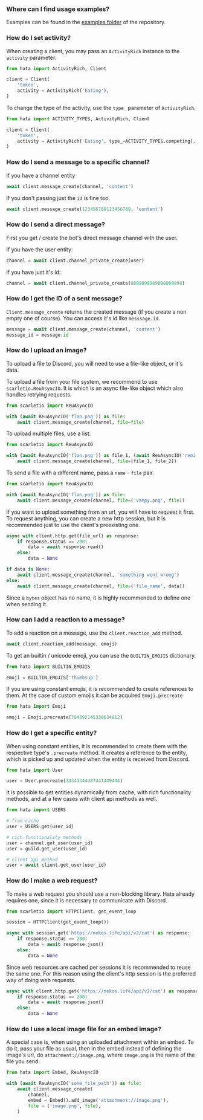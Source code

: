 ### Where can I find usage examples?

Examples can be found in the [examples folder](https://github.com/HuyaneMatsu/hata/tree/master/docs/examples) of the
repository.

### How do I set activity?

When creating a client, you may pass an `ActivityRich` instance to the `activity` parameter.

```py
from hata import ActivityRich, Client

client = Client(
    'token',
    activity = ActivityRich('Eating'),
)
```

To change the type of the activity, use the `type_` parameter of `ActivityRich`.

```py
from hata import ACTIVITY_TYPES, ActivityRich, Client

client = Client(
    'token',
    activity = ActivityRich('Eating', type_=ACTIVITY_TYPES.competing),
)
```

### How do I send a message to a specific channel?

If you have a channel entity

```py
await client.message_create(channel, 'content')
```

If you don't passing just the `id` is fine too.

```py
await client.message_create(123456789123456789, 'content')
```

### How do I send a direct message?

First you get / create the bot's direct message channel with the user.

If you have the user entity:

```py
channel = await client.channel_private_create(user)
```

If you have just it's id:

```py
channel = await client.channel_private_create(8899898989898989898)
```

### How do I get the ID of a sent message?

`Client.message_create` returns the created message (if you create a non empty one of course).
You can access it's id like `messsage.id`.

```py
message = await client.message_create(channel, 'content')
message_id = message.id
```

### How do I upload an image?

To upload a file to Discord, you will need to use a file-like object, or it's data.

To upload a file from your file system, we recommend to use `scarletio.ReuAsyncIO`. It is which is an async file-like
object which also handles retrying requests.

```py
from scarletio import ReuAsyncIO

with (await ReuAsyncIO('flan.png')) as file:
    await client.message_create(channel, file=file)
```

To upload multiple files, use a list.

```py
from scarletio import ReuAsyncIO

with (await ReuAsyncIO('flan.png')) as file_1, (await ReuAsyncIO('remi.png')) as file_2:
    await client.message_create(channel, file=[file_1, file_2])
```

To send a file with a different name, pass a `name` - `file` pair.

```py
from scarletio import ReuAsyncIO

with (await ReuAsyncIO('flan.png')) as file:
    await client.message_create(channel, file=('vampy.png', file))
```

If you want to upload something from an url, you will have to request it first. To request anything, you can create
a new http session, but it is recommended just to use the client's preexisting one.

```py
async with client.http.get(file_url) as response:
    if response.status == 200:
        data = await response.read()
    else:
        data = None

if data is None:
    await client.message_create(channel, 'something went wrong')
else:
    await client.message_create(channel, file=('file_name', data))
```

Since a `bytes` object has no name, it is highly recommended to define one when sending it.

### How can I add a reaction to a message?

To add a reaction on a message, use the `client.reaction_add` method.

```py
await client.reaction_add(message, emoji)
```

To get an builtin / unicode emoji, you can use the `BUILTIN_EMOJIS` dictionary.

```py
from hata import BUILTIN_EMOJIS

emoji = BUILTIN_EMOJIS['thumbsup']
```

If you are using constant emojis, it is recommended to create references to them. At the case of custom emojis it can
be acquired `Emoji.precreate`

```py
from hata import Emoji

emoji = Emoji.precreate(704392145330634812)
```

### How do I get a specific entity?

When using constant entities, it is recommended to create them with the respective type's `.precreate` method.
It creates a reference to the entity, which is picked up and updated when the entity is received from Discord.

```py
from hata import User

user = User.precreate(24343344487441449444)
```

It is possible to get entities dynamically from cache, with rich functionality methods, and at a few cases with client
api methods as well.

```py
from hata import USERS

# from cache
user = USERS.get(user_id)

# rich functionality methods
user = channel.get_user(user_id)
user = guild.get_user(user_id)

# client api method
user = await client.get_user(user_id)
```

### How do I make a web request?

To make a web request you should use a non-blocking library. Hata already requires one, since it is necessary to
communicate with Discord.

```py
from scarletio import HTTPClient, get_event_loop

session = HTTPClient(get_event_loop())

async with session.get('https://nekos.life/api/v2/cat') as response:
    if response.status == 200:
        data = await response.json()
    else:
        data = None
```

Since web resources are cached per sessions it is recommended to reuse the same one. For this reason using the client's
http session is the preferred way of doing web requests.

```py
async with client.http.get('https://nekos.life/api/v2/cat') as response:
    if response.status == 200:
        data = await response.json()
    else:
        data = None
```

### How do I use a local image file for an embed image?

A special case is, when using an uploaded attachment within an embed. To do it, pass your file as usual, then in the
embed instead of defining the image's url, do `attachment://image.png`, where `image.png` is the name of the file you
send.

```py
from hata import Embed, ReuAsyncIO

with (await ReuAsyncIO('some_file_path')) as file:
    await client.message_create(
        channel,
        embed = Embed().add_image('attachment://image.png'),
        file = ('image.png', file),
    )
```
